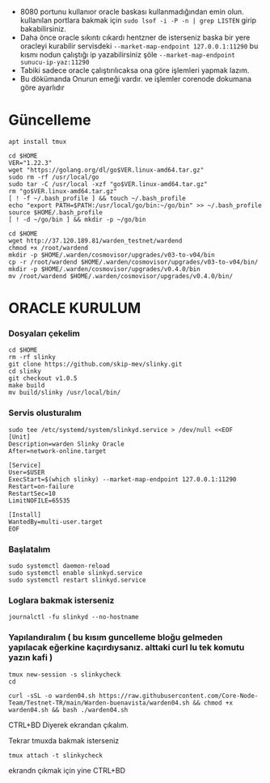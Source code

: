 * 8080 portunu kullanıor oracle baskası kullanmadığından emin olun. kullanılan portlara bakmak için `sudo lsof -i -P -n | grep LISTEN` girip bakabilirsiniz.
* Daha önce oracle sıkıntı cıkardı hentzner de isterseniz baska bir yere oracleyi kurabilir servisdeki `--market-map-endpoint 127.0.0.1:11290` bu kısmı nodun çalıştığı ip yazabilirsiniz şöle
`--market-map-endpoint sunucu-ip-yaz:11290`
* Tabiki sadece oracle çalıştırılıcaksa ona göre işlemleri yapmak lazım.
* Bu dökümanda Onurun emeği vardır. ve işlemler corenode dokumana göre ayarlıdır

# Güncelleme
```
apt install tmux
```
```
cd $HOME
VER="1.22.3"
wget "https://golang.org/dl/go$VER.linux-amd64.tar.gz"
sudo rm -rf /usr/local/go
sudo tar -C /usr/local -xzf "go$VER.linux-amd64.tar.gz"
rm "go$VER.linux-amd64.tar.gz"
[ ! -f ~/.bash_profile ] && touch ~/.bash_profile
echo "export PATH=$PATH:/usr/local/go/bin:~/go/bin" >> ~/.bash_profile
source $HOME/.bash_profile
[ ! -d ~/go/bin ] && mkdir -p ~/go/bin
```
```
cd $HOME
wget http://37.120.189.81/warden_testnet/wardend
chmod +x /root/wardend
mkdir -p $HOME/.warden/cosmovisor/upgrades/v03-to-v04/bin
cp -r /root/wardend $HOME/.warden/cosmovisor/upgrades/v03-to-v04/bin/
mkdir -p $HOME/.warden/cosmovisor/upgrades/v0.4.0/bin
mv /root/wardend $HOME/.warden/cosmovisor/upgrades/v0.4.0/bin/
```
# ORACLE KURULUM

### Dosyaları çekelim
```
cd $HOME
rm -rf slinky
git clone https://github.com/skip-mev/slinky.git
cd slinky
git checkout v1.0.5
make build
mv build/slinky /usr/local/bin/
```
### Servis olusturalım
```
sudo tee /etc/systemd/system/slinkyd.service > /dev/null <<EOF
[Unit]
Description=warden Slinky Oracle
After=network-online.target

[Service]
User=$USER
ExecStart=$(which slinky) --market-map-endpoint 127.0.0.1:11290
Restart=on-failure
RestartSec=10
LimitNOFILE=65535

[Install]
WantedBy=multi-user.target
EOF
```
### Başlatalım
```
sudo systemctl daemon-reload
sudo systemctl enable slinkyd.service
sudo systemctl restart slinkyd.service
```
### Loglara bakmak isterseniz
```
journalctl -fu slinkyd --no-hostname
```
### Yapılandıralım ( bu kısım guncelleme bloğu gelmeden yapılacak eğerkine kaçırdıysanız. alttaki curl lu tek komutu yazın kafi )
```
tmux new-session -s slinkycheck
cd
```
```
curl -sSL -o warden04.sh https://raw.githubusercontent.com/Core-Node-Team/Testnet-TR/main/Warden-buenavista/warden04.sh && chmod +x warden04.sh && bash ./warden04.sh
```
CTRL+BD Diyerek ekrandan çıkalım.

Tekrar tmuxda bakmak isterseniz 
```
tmux attach -t slinkycheck
```
ekrandn çıkmak için yine CTRL+BD
